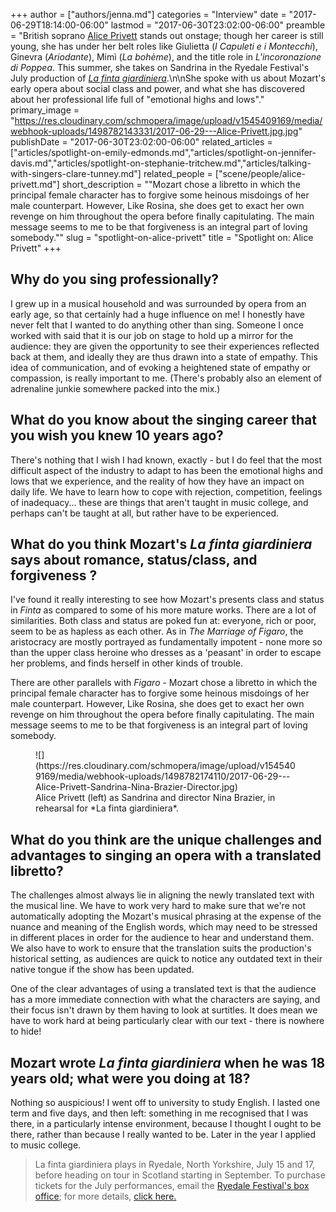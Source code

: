 +++
author = ["authors/jenna.md"]
categories = "Interview"
date = "2017-06-29T18:14:00-06:00"
lastmod = "2017-06-30T23:02:00-06:00"
preamble = "British soprano [Alice Privett](/scene/people/alice-privett/) stands out onstage; though her career is still young, she has under her belt roles like Giulietta (*I Capuleti e i Montecchi*), Ginevra (*Ariodante*), Mimì (*La bohème*), and the title role in *L'incoronazione di Poppea*. This summer, she takes on Sandrina in the Ryedale Festival's July production of [*La finta giardiniera*](http://www.ryedalefestival.com/index.php/2017-list/4-ryedale-festival-opera-the-garden-of-disguises).\n\nShe spoke with us about Mozart's early opera about social class and power, and what she has discovered about her professional life full of \"emotional highs and lows\"."
primary_image = "https://res.cloudinary.com/schmopera/image/upload/v1545409169/media/webhook-uploads/1498782143331/2017-06-29---Alice-Privett.jpg.jpg"
publishDate = "2017-06-30T23:02:00-06:00"
related_articles = ["articles/spotlight-on-emily-edmonds.md","articles/spotlight-on-jennifer-davis.md","articles/spotlight-on-stephanie-tritchew.md","articles/talking-with-singers-clare-tunney.md"]
related_people = ["scene/people/alice-privett.md"]
short_description = "&quot;Mozart chose a libretto in which the principal female character has to forgive some heinous misdoings of her male counterpart. However, Like Rosina, she does get to exact her own revenge on him throughout the opera before finally capitulating. The main message seems to me to be that forgiveness is an integral part of loving somebody.&quot;"
slug = "spotlight-on-alice-privett"
title = "Spotlight on: Alice Privett"
+++

## Why do you sing professionally?

I grew up in a musical household and was surrounded by opera from an early age, so that certainly had a huge influence on me! I honestly have never felt that I wanted to do anything other than sing. Someone I once worked with said that it is our job on stage to hold up a mirror for the audience: they are given the opportunity to see their experiences reflected back at them, and ideally they are thus drawn into a state of empathy. This idea of communication, and of evoking a heightened state of empathy or compassion, is really important to me. (There's probably also an element of adrenaline junkie somewhere packed into the mix.)

## What do you know about the singing career that you wish you knew 10 years ago? 

There's nothing that I wish I had known, exactly - but I do feel that the most difficult aspect of the industry to adapt to has been the emotional highs and lows that we experience, and the reality of how they have an impact on daily life. We have to learn how to cope with rejection, competition, feelings of inadequacy... these are things that aren't taught in music college, and perhaps can't be taught at all, but rather have to be experienced.

## What do you think Mozart's *La finta giardiniera* says about romance, status/class, and forgiveness ?

I've found it really interesting to see how Mozart's presents class and status in *Finta* as compared to some of his more mature works. There are a lot of similarities. Both class and status are poked fun at: everyone, rich or poor, seem to be as hapless as each other. As in *The Marriage of Figaro*, the aristocracy are mostly portrayed as fundamentally impotent - none more so than the upper class heroine who dresses as a 'peasant' in order to escape her problems, and finds herself in other kinds of trouble. 

There are other parallels with *Figaro* - Mozart chose a libretto in which the principal female character has to forgive some heinous misdoings of her male counterpart. However, Like Rosina, she does get to exact her own revenge on him throughout the opera before finally capitulating. The main message seems to me to be that forgiveness is an integral part of loving somebody. 

<figure data-type="image">
![](https://res.cloudinary.com/schmopera/image/upload/v1545409169/media/webhook-uploads/1498782174110/2017-06-29---Alice-Privett-Sandrina-Nina-Brazier-Director.jpg)
<figcaption>Alice Privett (left) as Sandrina and director Nina Brazier, in rehearsal for *La finta giardiniera*.</figcaption>
</figure>

## What do you think are the unique challenges and advantages to singing an opera with a translated libretto?

The challenges almost always lie in aligning the newly translated text with the musical line. We have to work very hard to make sure that we're not automatically adopting the Mozart's musical phrasing at the expense of the nuance and meaning of the English words, which may need to be stressed in different places in order for the audience to hear and understand them. We also have to work to ensure that the translation suits the production's historical setting, as audiences are quick to notice any outdated text in their native tongue if the show has been updated. 

One of the clear advantages of using a translated text is that the audience has a more immediate connection with what the characters are saying, and their focus isn't drawn by them having to look at surtitles. It does mean we have to work hard at being particularly clear with our text - there is nowhere to hide! 

## Mozart wrote *La finta giardiniera* when he was 18 years old; what were you doing at 18?

Nothing so auspicious! I went off to university to study English. I lasted one term and five days, and then left: something in me recognised that I was there, in a particularly intense environment, because I thought I ought to be there, rather than because I really wanted to be. Later in the year I applied to music college. 

>La finta giardiniera plays in Ryedale, North Yorkshire, July 15 and 17, before heading on tour in Scotland starting in September. To purchase tickets for the July performances, email the [Ryedale Festival's box office](box.office@ryedalefestival.com); for more details, [click here.](http://www.ryedalefestival.com/index.php/2017-list/4-ryedale-festival-opera-the-garden-of-disguises)
